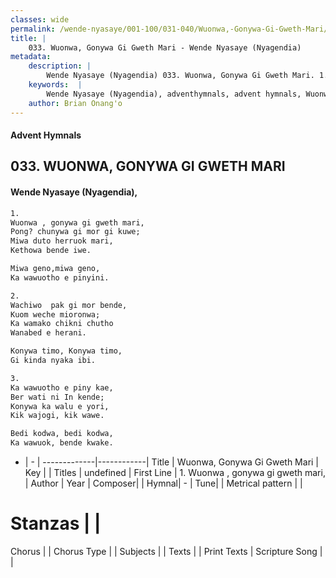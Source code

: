 ```yaml
---
classes: wide
permalink: /wende-nyasaye/001-100/031-040/Wuonwa,-Gonywa-Gi-Gweth-Mari/
title: |
    033. Wuonwa, Gonywa Gi Gweth Mari - Wende Nyasaye (Nyagendia)
metadata:
    description: |
        Wende Nyasaye (Nyagendia) 033. Wuonwa, Gonywa Gi Gweth Mari. 1. Wuonwa , gonywa gi gweth mari, Pong? chunywa gi mor gi kuwe; Miwa duto herruok mari, Kethowa bende iwe.  Miwa geno,miwa geno, Ka wawuotho e pinyini.  2. Wachiwo  pak gi mor bende, Kuom weche mioronwa; Ka wamako chikni chutho Wanabed e herani.  Konywa timo, Konywa timo, Gi kinda nyaka ibi.  3. Ka wawuotho e piny kae, Ber wati ni In kende; Konywa ka walu e yori, Kik wajogi, kik wawe.  Bedi kodwa, bedi kodwa, Ka wawuok, bende kwake.  
    keywords:  |
        Wende Nyasaye (Nyagendia), adventhymnals, advent hymnals, Wuonwa, Gonywa Gi Gweth Mari, 1. Wuonwa , gonywa gi gweth mari,. 
    author: Brian Onang'o
---
```


#### Advent Hymnals
## 033. WUONWA, GONYWA GI GWETH MARI
####  Wende Nyasaye (Nyagendia),

```txt
1.
Wuonwa , gonywa gi gweth mari,
Pong? chunywa gi mor gi kuwe;
Miwa duto herruok mari,
Kethowa bende iwe.

Miwa geno,miwa geno,
Ka wawuotho e pinyini.

2.
Wachiwo  pak gi mor bende,
Kuom weche mioronwa;
Ka wamako chikni chutho
Wanabed e herani.

Konywa timo, Konywa timo,
Gi kinda nyaka ibi.

3.
Ka wawuotho e piny kae,
Ber wati ni In kende;
Konywa ka walu e yori,
Kik wajogi, kik wawe.

Bedi kodwa, bedi kodwa,
Ka wawuok, bende kwake.


```

- |   -  |
-------------|------------|
Title | Wuonwa, Gonywa Gi Gweth Mari |
Key |  |
Titles | undefined |
First Line | 1. Wuonwa , gonywa gi gweth mari, |
Author | 
Year | 
Composer| |
Hymnal|  - |
Tune|  |
Metrical pattern | |
# Stanzas |  |
Chorus |  |
Chorus Type |  |
Subjects | |
Texts |  |
Print Texts | 
Scripture Song |  |
    
